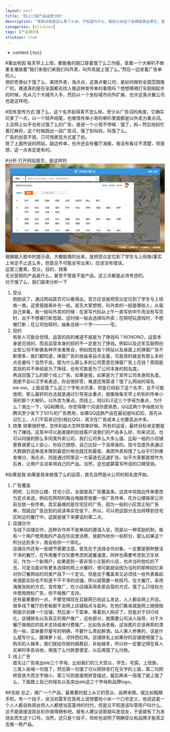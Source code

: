 ```yaml
---
layout: post
title: "网上订餐产品运营分析"
description: "请原谅我就这么黑了小米，不知道为什么，看到小米这个品牌就想去黑它，就觉得不爽。可能真的就是平时为MIUI做兼容的时候被折磨疯了吧。"
categories: [stickies]
tags: [产品策划]
stickies: true
--- 
```


* content
{:toc}

#事出有因
每天早上上班，都能看的路口穿着饿了么工作服，拿着一个大喇叭不断重复播放着“我们来我们来我们叫外卖，叫外卖就上饿了么。”然后一边发着广告单的人。  
很好奇类似于饿了么，美团外卖，淘点点，这类点餐公司，是如何做到全国范围推广的，难道真的是在全国都去找人做这种发传单的事情吗？想想嘀嘀打车刚刚起步的时候，先从几个大城市入手，然后以一个坐标城市向外扩展，也许这类点餐公司也是这样吧。  

#现有宣传方式
饿了么，这个名字起得真不怎么样。至少从广告词的角度，它确实坑爹了一点，以一个轻声结尾，也难怪传单小哥的喇叭里面都是以外卖为重点词。土豆网上似乎也有过饿了么的广告，是说一个小孩不停喊：饿了，妈~ 然后他妈忙着打麻将，这个时候跳出一段广告词，饿了别叫妈，叫饿了么。  
广告的创意不错，只可惜表现方式差了些。  
除了上面所说的网站，路边传单，也许还会有餐厅海报，我没有看过不清楚，但我想，这一点肯定是有的。  

#分析
打开网站首页，是这样的  
![网站首页](/images/blog_image/20150514_1.png)  
根据输入框中的提示语，大概能猜的出来，是把受众定位到了学生与上班族(事实上肯定不止这么多，但是总不可能全写出来)，应该没有错误。  
运营三要素，受众，目的，效果  
无论营销的产品是什么，甚至不管是不是产品，这三点都是必须考虑的。  
对于饿了么，我们就来分析一下  
1. 受众  
  刚刚说了，通过网站首页可以看得出，官方应该是把受众定位到了学生与上班族一类。这里我就再补充一些。首先大家想想，叫外卖的一般是哪些人，从我自己来看，我一般叫外卖的时候：在家写代码从上午一直写到中午而没有写完时，出于不想被打断思路，这时候一般会选择叫外卖；在网吧玩游戏时，不想被打断；在公司加班时。抽象总结一个字————宅。
2. 目的  
  有些人可能会觉得，运营的目的难道不就是为了挣钱吗？NONONO，运营本身是花钱的，而且运营本身的目的不一定是为了挣钱。例如以及近年互联网创业型公司不断做各种开发者聚会，例如现在各个网站以及桌面上的弹窗广告不断增多，我们都知道，弹窗广告的收益来自点击量，可是真的就会有那么多的点击量吗？显然不会。那为什么那么多的公司愿意在弹窗广告上花钱？原因是其目的并不单纯是为了挣钱，也有可能是为了公司本身的知名度。  
  再说回饿了么的那个线上广告，如果是我，如果是为了宣传公司本身知名度。我绝不会以汉字来表述，你会很好奇，难道还用英语？饿了么网站的域名ele.me。上面说饿了么这三个字有点坑爹，但是已经起了这个名字，总不可能改吧，那么最好的办法就是通过引导突出重点，就像我每天早上听到的传单小哥的那个大喇叭，以外卖为重点。而线上，则以ELE这三个字母为重点，为什么？类比一下，QQ和腾讯，你觉得哪个词语你更熟悉，QQ这两个字母绝对为腾讯至少省下了50%的广告费用，如果QQ这款产品在最初是叫扣扣，首先从记忆上，人们不容易记住(相比QQ)，其次在广告成本上也要高出许多。
3. 效果
  效果很好想，怎样利益大怎样效果好嘛。所有的运营，最终目标肯定都是为了赚钱。这其中可以是直接的拉拢客户说我们的产品多么好，你来试试。也可以间接的那么多同类外卖公司，我们公司多么大多么强，比起一般的小店铺更靠谱更让人安心，你自己想想，自己比较一下该用谁的。现今百度外卖通过大数据将送单成本降到最低价格也就压到最低，美团外卖和饿了么似乎打的难舍难分，淘点点，则是通过阿里这一大渠道去迅速扩张。似乎大家都是想作为后者，让用户主动来用自己的产品。当然，这也就算雷军所说的口碑营销。   

#如果是我
如果是我来做饿了么的运营，首先自然是从公司的知名度开始。  
  1. 广告覆盖   
  网吧、公司办公楼、住宅小区，全面提高广告覆盖率。这其中将路边传单更改为定点发送，例如在网吧的每台电脑旁放置一张广告传单，在办公楼每家公司前台放一些传单。其实最难的是住宅区的广告，因为一般的小区禁止贴广告单，而路边广告达到的阅读率实在低下，所以，可以把这部分支出转移到住宅区附近的餐厅中。这就是接下来要说的第二点。  
  2. 店铺合作  
  与线下店铺合作，这种合作并不是单纯的邀请入驻，而是以一种奖励机制，每有一个用户使用我的产品在你店里消费，我额外给你一些积分，那么如果这个积分达到多少，我会给你一个厚礼。  
  店铺合作还有一些细节需要注意，首先在于选择合作对象，一定要是那种整洁干净的餐厅，在外用餐不仅仅要考虑到送餐速度，同样也需要考虑到卫生状况，作为一个新用户，如果是到一家非常小又脏的小店，也许当时他吃的下去，可是当面对有更多选择的网上点餐时，很可能就会因为当时的那种回忆来对你订餐网站的同类产品下一个定论。但是出于覆盖率又必须找一些外表看起来很脏实际也不知道干不干净的店铺。所以就需要一些技巧，在大餐厅，采用海报张贴的方式，宣传推广，在小店铺采用卖家自营的方式，饿了么只授权允许使用商标广告，但不做推广支持。  
  还有最重要的一点，不要觉得现在互联网已经这么发达，人人都会网上开店。很多线下餐厅的老板都不会网上店铺指点与盈利，在他们看来就是网上随便按照提示创建一个店铺，然后发一下菜单，等着别人购买了。但是对于SEO优化，店铺排名以及真正的用户推广，这些部分，就需要公司派人指导，对于大餐厅做相应的技术支持或者付费推广。比如告诉老板，这张图片应该再照的漂亮一些，菜单要尽量写的明确，不要什么贵妃醉酒，仙人果人参果的，该是什么就写什么，酸辣萝卜丝，凉拌西红柿。店铺排名上如果你的店铺使用饿了么购买的人越多，我们就给你排的越靠前，补助越多，所以你一定要记得在客人买单时多告诉他，用饿了么付款更便宜，以后用饿了么付款。  
  3. 线上广告  
  首先让广告突出ele三个字母，比如我们的三大受众，学生，宅腐，上班族，三类人各喊一句饿了，然后第一句饿了可以把拼音打在文字的上面，第二句把拼音放大而文字缩小，第三句则直接用拼音描述，最后再来一局饿了就上饿了么，下面跟上自己的域名以及突出ele这三个字母和品牌logo。  

##总结
总之，推广一个产品，最重要的就上从它的受众、品牌来推。就比如粗粮手机，有一个段子，说当初雷军在饭局上说想要给小米一个口号定义，他说这是一个人人都自称屌丝但人人都想当高富帅的时代，但是又不知道该叫管用户叫什么，总不能直接说屌丝机你值得拥有吧。就有人建议说那就叫发烧友，于是就有了为发烧友而生这个口号。当然，这只是个段子，但却也说明了明确受众和品牌才能真正去推一款产品。